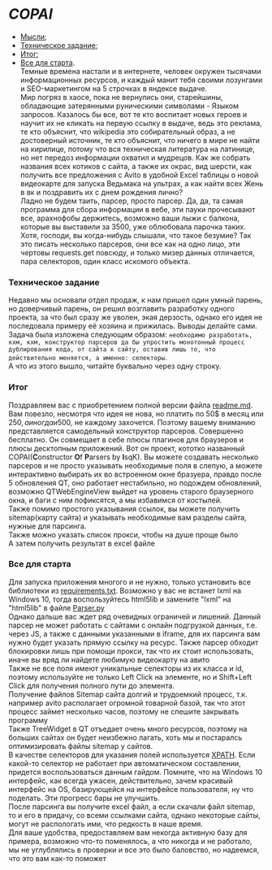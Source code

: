 # _COPAI_
+ [Мысли](#Start);
+ [Техническое задание](#tech-job);
+ [Итог](#result);
+ [Все для старта](#launch).  
<a name="Start"></a>
Темные времена настали и в интернете, человек окружен тысячами информационных ресурсов,
и каждый манит тебя своими лозунгами и SEO-маркетингом на 5 строчках в яндексе выдаче.  
Мир погряз в хаосе, пока не вернулись они, старейшины, обладающие затерянными руническими
символами - Языком запросов. Казалось бы все, вот те кто воспитает новых героев и научит
их не кликать на первую ссылку в выдаче, ведь это реклама, те кто объяснит, что wikipedia
это собирательный образ, а не достоверный источник, те кто объяснит, что ничего в мире не найти на
кирилице, потому что вся техническая литература на латинице, но нет передоз информации охватил
и мудрецов. Как же собрать названия всех котиков с сайта, а также их окрас, вид шерсти, как
получить все предложения с Avito в удобной Excel таблицы о новой видеокарте для запуска
Ведьмака на ультрах, а как найти всех Жень в вк и поздравить их с днем рождения лично?  
Ладно не будем таить, парсер, просто парсер. Да, да, та самая программа для сбора информации в вебе,
эти пауки прочесывают все, арахнофобы держитесь, возможно ваши лыжи с балкона, которые вы выставили
за 3500, уже облюбовала парочка таких.  
Хотя, господи, вы когда-нибудь слышали, что такое безумие? Так это писать несколько парсеров,
они все как на одно лицо, эти чертовы requests.get повсюду, и только мизер данных отличается,
пара селекторов, один класс искомого объекта.
<a name="tech-job"></a>
### Техническое задание
Недавно мы основали отдел продаж, к нам пришел один умный парень, но доверчивый парень,
он решил возглавить разработку одного проекта, за что был сразу же уволен, экая дерзость,
однако его идея не последовала примеру её хозяина и прижилась. Выводы делайте сами.  
Задача была изложена следующим образом:
`необходимо разработать, кхм, кхм, конструктор парсеров да бы упростить монотонный процесс
дублирования кода, от сайта к сайту, оставив лишь то, что действительно меняется,
а именно: селекторы`.  
А что из этого вышло, читайте буквально через одну строку.
<a name="result"></a>
### Итог
Поздравляем вас с приобретением полной версии файла [readme.md](./readme.md).  
Вам повезло, несмотря что идея не нова, но платить по 50$ в месяц или 250$, а иногда и 500$,
не каждому захочется. Поэтому вашему вниманию представляется самодельный конструктор парсеров.
Совершенно бесплатно. Он совмещает в себе плюсы плагинов для браузеров и плюсы десктопным
приложений. Вот он проект, кототко названный COPAI(**C**onstructor **O**f **P**arsers by **I**sqK).
Вы можете создавать несколько парсеров и не просто указывать необходимые поля в слепую, а можете
интерактивно выбирать их во встроенном окне бразуера, правдо после 5 обновления QT, оно работает
нестабильно, но подождем обновлений, возможно QTWebEngineView выйдет на уровень старого браузерного
окна, и баги с ним пофиксятся, а мы избавимся от костылей.  
Также помимо простого указывания ссылок, вы можете получить sitemap(карту сайта) и указывать
необходимые вам разделы сайта, нужные для парсинга.  
Также можно указать список прокси, чтобы на душе проще было  
А затем получить результат в excel файле
<a name="launch"></a>
### Все для старта
Для запуска приложения многого и не нужно, только установить все библиотеки из
[requirements.txt](./requirements.txt). Возможно у вас не встанет lxml на Windows 10, тогда
воспользуйтесь html5lib и замените "lxml" на "html5lib" в файле [Parser.py](./Parser.py)  
Однако дальше вас ждет ряд очевидных ограничей и лишений. Данный парсер не может работать с сайтами
с онлайн подгрузкой данных, т.е. через JS, а также с данными указанными в iframe, для их парсинга
вам нужно будет указать прямую ссылку на ресурс. Также парсер обходит блокировки лишь при
помощи прокси, так что их стоит использовать, иначе вы вряд ли найдете любимую видеокарту на авито  
Также не все поля имеют уникальные селекторы из их класса и id, поэтому используйте не только
Left Click на элементе, но и Shift+Left Click для получения полного пути до элемента.  
Получение файлов Sitemap сайта долгий и трудоемкий процесс, т.к. например avito располагает огромной
товарной базой, так что этот процесс займет несколько часов, поэтому не спешите закрывать программу  
Также TreeWidget в QT отъедает очень много ресурсов, поэтому на больших сайтах он будет
неизбежно лагать, хоть мы и постаралсь оптимизировать файлы sitemap у сайтов.  
В качестве селекторов для указания полей используется
[XPATH](https://www.w3schools.com/xml/xpath_syntax.asp). Если какой-то селектор не работает при
автоматическом составлении, придется воспользоваться данным гайдом.
Помните, что на Windows 10 интерфейс, как всегда ужасен, действительно, зачем красивый интерфейс
на OS, базирующейся на интерфейсе пользователя, ну что поделать. Эти прогресс бары не улучшить.  
После парсинга вы получите excel файл, а если скачали файл sitemap, то и его в придачу,
со всеми ссылками сайта, однако некоторые сайты, могут не распологать ими,
что редкость в наше время.  
Для ваше удобства, предоставляем вам некогда активную базу для примера, возможно что-то поменялось,
а что никогда и не работало, мы не углублялись в проверки и все это было баловство, но надеемся,
что это вам как-то поможет